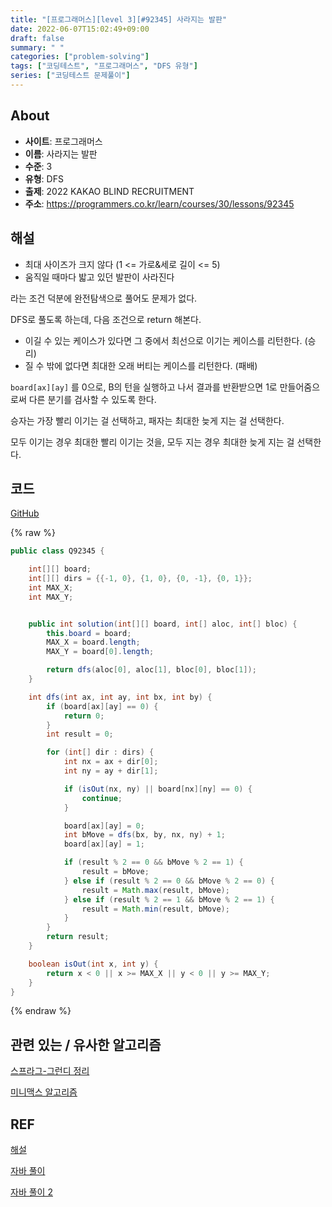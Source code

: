 ```yaml
---
title: "[프로그래머스][level 3][#92345] 사라지는 발판"
date: 2022-06-07T15:02:49+09:00
draft: false
summary: " "
categories: ["problem-solving"]
tags: ["코딩테스트", "프로그래머스", "DFS 유형"]
series: ["코딩테스트 문제풀이"]
---
```


## About

- **사이트**: 프로그래머스
- **이름**: 사라지는 발판
- **수준**: 3
- **유형**: DFS
- **출제**: 2022 KAKAO BLIND RECRUITMENT
- **주소**: https://programmers.co.kr/learn/courses/30/lessons/92345

## 해설

- 최대 사이즈가 크지 않다 (1 <= 가로&세로 길이 <= 5)
- 움직일 때마다 밟고 있던 발판이 사라진다

라는 조건 덕분에 완전탐색으로 풀어도 문제가 없다.

DFS로 풀도록 하는데, 다음 조건으로 return 해본다.

- 이길 수 있는 케이스가 있다면 그 중에서 최선으로 이기는 케이스를 리턴한다. (승리)
- 질 수 밖에 없다면 최대한 오래 버티는 케이스를 리턴한다. (패배)

`board[ax][ay]` 를 0으로, B의 턴을 실행하고 나서 결과를 반환받으면 1로 만들어줌으로써 다른 분기를 검사할 수 있도록 한다.

승자는 가장 빨리 이기는 걸 선택하고, 패자는 최대한 늦게 지는 걸 선택한다.

모두 이기는 경우 최대한 빨리 이기는 것을, 모두 지는 경우 최대한 늦게 지는 걸 선택한다.

## 코드

[GitHub](https://github.com/litsynp/ps-java/blob/main/app/src/main/java/psjava/XXX.java)

{% raw %}

```java
public class Q92345 {

    int[][] board;
    int[][] dirs = {{-1, 0}, {1, 0}, {0, -1}, {0, 1}};
    int MAX_X;
    int MAX_Y;


    public int solution(int[][] board, int[] aloc, int[] bloc) {
        this.board = board;
        MAX_X = board.length;
        MAX_Y = board[0].length;

        return dfs(aloc[0], aloc[1], bloc[0], bloc[1]);
    }

    int dfs(int ax, int ay, int bx, int by) {
        if (board[ax][ay] == 0) {
            return 0;
        }
        int result = 0;

        for (int[] dir : dirs) {
            int nx = ax + dir[0];
            int ny = ay + dir[1];

            if (isOut(nx, ny) || board[nx][ny] == 0) {
                continue;
            }

            board[ax][ay] = 0;
            int bMove = dfs(bx, by, nx, ny) + 1;
            board[ax][ay] = 1;

            if (result % 2 == 0 && bMove % 2 == 1) {
                result = bMove;
            } else if (result % 2 == 0 && bMove % 2 == 0) {
                result = Math.max(result, bMove);
            } else if (result % 2 == 1 && bMove % 2 == 1) {
                result = Math.min(result, bMove);
            }
        }
        return result;
    }

    boolean isOut(int x, int y) {
        return x < 0 || x >= MAX_X || y < 0 || y >= MAX_Y;
    }
}
```

{% endraw %}

## 관련 있는 / 유사한 알고리즘

[스프라그-그런디 정리](https://anz1217.tistory.com/110)

[미니맥스 알고리즘](https://ssollacc.tistory.com/43)

## REF

[해설](https://blog.encrypted.gg/1032)

[자바 풀이](https://velog.io/@pppp0722/%ED%94%84%EB%A1%9C%EA%B7%B8%EB%9E%98%EB%A8%B8%EC%8A%A4-Level3-%EC%82%AC%EB%9D%BC%EC%A7%80%EB%8A%94-%EB%B0%9C%ED%8C%90-Java)

[자바 풀이 2](https://velog.io/@weaxerse/%ED%94%84%EB%A1%9C%EA%B7%B8%EB%9E%98%EB%A8%B8%EC%8A%A4Java-92345%EB%B2%88-%EC%82%AC%EB%9D%BC%EC%A7%80%EB%8A%94-%EB%B0%9C%ED%8C%90)
